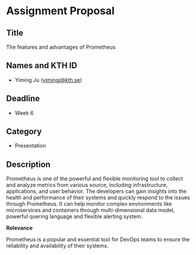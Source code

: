 # Assignment Proposal

## Title

The features and advantages of Prometheus

## Names and KTH ID

  - Yiming Ju (yimingj@kth.se)

## Deadline

- Week 6

## Category

- Presentation

## Description

Prometheus is one of the powerful and flexible monitoring tool to collect and analyze metrics from various source, including infrastructure, applications, and user behavior. The developers can gain insights into the health and performance of their systems and quickly respond to the issues through Prometheus. It can help monitor complex environments like microservices and containers through multi-dimensional data model, powerful quering language and flexible alerting system.

**Relevance**

Prometheus is a popular and essential tool for DevOps teams to ensure the reliability and availability of their systems.
